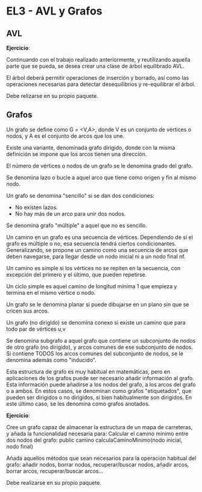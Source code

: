 # EL3 - AVL y Grafos

## AVL

**Ejercicio**:

Continuando con el trabajo realizado anteriormente, y reutilizando aquella parte que se pueda, se desea crear una clase de árbol equilibrado AVL.

El árbol deberá permitir operaciones de inserción y borrado, así como las operaciones necesarias para detectar desequilibrios y re-equilibrar el árbol.

Debe relizarse en su propio paquete.


## Grafos

Un grafo se define como G = <V,A>, donde V es un conjunto de vértices o nodos, y A es el conjunto de arcos que los une.

Existe una variante, denominada grafo dirigido, donde con la misma definición se impone que los arcos tienen una dirección.

El número de vértices o nodos de un grafo se le denomina grado del grafo.

Se denomina lazo o bucle a aquel arco que tiene como origen y fin al mismo nodo.

Un grafo se denomina "sencillo" si se dan dos condiciones:
* No existen lazos.
* No hay más de un arco para unir dos nodos.

Se denomina grafo "múltiple" a aquel que no es sencillo.

Un camino en un grafo es una secuencia de vértices. Dependiendo de si el grafo es múltiple o no, esa secuencia tendrá ciertos condicionantes. Generalizando, se propone un camino como una secuencia de arcos que deben navegarse, para llegar desde un nodo inicial ni a un nodo final nf.

Un camino es simple si los vértices no se repiten en la secuencia, con excepción del primero y el último, que pueden repetirse.

Un ciclo simple es aquel camino de longitud mínima 1 que empieza y termina en el mismo vértice o nodo.

Un grafo se le denomina planar si puede dibujarse en un plano sin que se cricen sus arcos.

Un grafo (no dirigido) se denomina conexo si existe un camino que para todo par de vértices u,v

Se denomina subgrafo a aquel grafo que contiene un subconjunto de nodos de otro grafo (no dirigido), y arcos comunes de ese subconjunto de nodos. Si contiene TODOS los arcos comunes del subconjunto de nodos, se le denomina además como "inducido".

Esta estructura de grafo es muy habitual en matemáticas, pero en aplicaciones de los grafos puede ser necesario añadir información al grafo. Esta información puede añadirse a los nodos del grafo, a los arcos del grafo o a ambos. En estos casos, se denominan como grafos "etiquetados", que pueden ser dirigidos o no dirigidos, si bien habitualmente son dirigidos. En este último caso, se les denomina como grafos anotados.


**Ejercicio**: 

Cree un grafo capaz de almacenar la estructura de un mapa de carreteras, y añada la funcionalidad necesaria para:
Calcular el camino mínimo entre dos nodos del grafo: 
public camino calculaCaminoMinimo(nodo inicial, nodo final)

Añada aquellos métodos que sean necesarios para la operación habitual del grafo: añadir nodos, borrar nodos, recuperar/buscar nodos, añadir arcos, borrar arcos, recuperar/buscar arcos...

Debe realizarse en su propio paquete.



